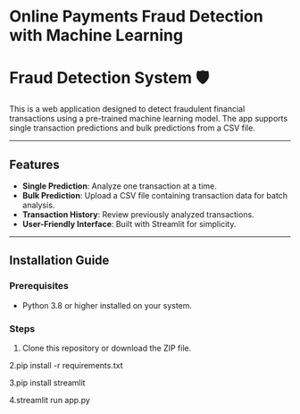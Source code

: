 # Online Payments Fraud Detection with Machine Learning
# Fraud Detection System 🛡️

This is a web application designed to detect fraudulent financial transactions using a pre-trained machine learning model. The app supports single transaction predictions and bulk predictions from a CSV file.

---

## Features
- **Single Prediction**: Analyze one transaction at a time.
- **Bulk Prediction**: Upload a CSV file containing transaction data for batch analysis.
- **Transaction History**: Review previously analyzed transactions.
- **User-Friendly Interface**: Built with Streamlit for simplicity.

---

## Installation Guide

### Prerequisites
- Python 3.8 or higher installed on your system.

### Steps
1. Clone this repository or download the ZIP file.

2.pip install -r requirements.txt

3.pip install streamlit

4.streamlit run app.py


